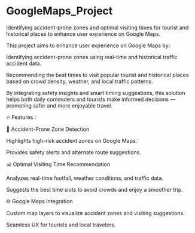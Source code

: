 # GoogleMaps_Project

Identifying accident-prone zones and optimal visiting times for tourist and historical places to enhance user experience on 
Google Maps.

This project aims to enhance user experience on Google Maps by:

Identifying accident-prone zones using real-time and historical traffic accident data.

Recommending the best times to visit popular tourist and historical places based on crowd density, weather, and local traffic patterns.

By integrating safety insights and smart timing suggestions, this solution helps both daily commuters and tourists make informed decisions — promoting safer and more enjoyable travel.

🔥 Features :

🚧 Accident-Prone Zone Detection

Highlights high-risk accident zones on Google Maps.

Provides safety alerts and alternate route suggestions.

📊 Optimal Visiting Time Recommendation

Analyzes real-time footfall, weather conditions, and traffic data.

Suggests the best time slots to avoid crowds and enjoy a smoother trip.

🌐 Google Maps Integration

Custom map layers to visualize accident zones and visiting suggestions.

Seamless UX for tourists and local travelers.
